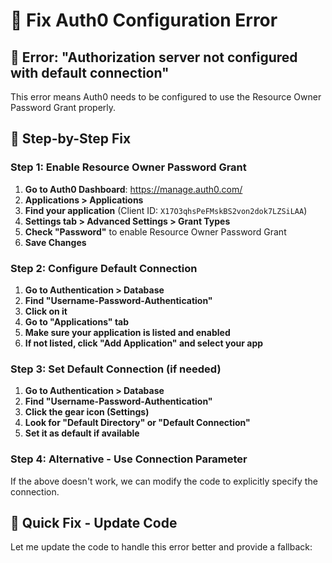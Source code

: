 # 🔧 **Fix Auth0 Configuration Error**

## 🚨 **Error: "Authorization server not configured with default connection"**

This error means Auth0 needs to be configured to use the Resource Owner Password Grant properly.

## 🔧 **Step-by-Step Fix**

### **Step 1: Enable Resource Owner Password Grant**
1. **Go to Auth0 Dashboard**: https://manage.auth0.com/
2. **Applications > Applications**
3. **Find your application** (Client ID: `X17O3qhsPeFMskBS2von2dok7LZSiLAA`)
4. **Settings tab > Advanced Settings > Grant Types**
5. **Check "Password"** to enable Resource Owner Password Grant
6. **Save Changes**

### **Step 2: Configure Default Connection**
1. **Go to Authentication > Database**
2. **Find "Username-Password-Authentication"**
3. **Click on it**
4. **Go to "Applications" tab**
5. **Make sure your application is listed and enabled**
6. **If not listed, click "Add Application" and select your app**

### **Step 3: Set Default Connection (if needed)**
1. **Go to Authentication > Database**
2. **Find "Username-Password-Authentication"**
3. **Click the gear icon (Settings)**
4. **Look for "Default Directory" or "Default Connection"**
5. **Set it as default if available**

### **Step 4: Alternative - Use Connection Parameter**
If the above doesn't work, we can modify the code to explicitly specify the connection.

## 🔧 **Quick Fix - Update Code**

Let me update the code to handle this error better and provide a fallback:




